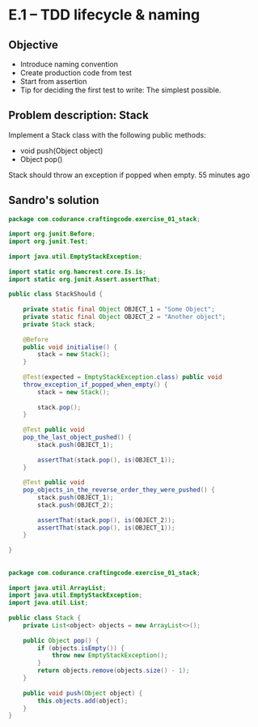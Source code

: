 # E.1 – TDD lifecycle & naming 
  
## Objective
- Introduce naming convention
- Create production code from test
- Start from assertion
- Tip for deciding the first test to write: The simplest possible.
  
## Problem description: Stack
  
Implement a Stack class with the following public methods:
  
+ void push(Object object)
+ Object pop()
  
Stack should throw an exception if popped when empty.
55 minutes ago


## Sandro's solution

```java
package com.codurance.craftingcode.exercise_01_stack;
 
import org.junit.Before;
import org.junit.Test;
 
import java.util.EmptyStackException;
 
import static org.hamcrest.core.Is.is;
import static org.junit.Assert.assertThat;
 
public class StackShould {
                           
    private static final Object OBJECT_1 = "Some Object";
    private static final Object OBJECT_2 = "Another object";
    private Stack stack;
 
    @Before
    public void initialise() {
        stack = new Stack();
    }
 
    @Test(expected = EmptyStackException.class) public void
    throw_exception_if_popped_when_empty() {
        stack = new Stack();
 
        stack.pop();
    }
 
    @Test public void
    pop_the_last_object_pushed() {
        stack.push(OBJECT_1);
 
        assertThat(stack.pop(), is(OBJECT_1));
    }
 
    @Test public void
    pop_objects_in_the_reverse_order_they_were_pushed() {
        stack.push(OBJECT_1);
        stack.push(OBJECT_2);
 
        assertThat(stack.pop(), is(OBJECT_2));
        assertThat(stack.pop(), is(OBJECT_1));
    }
     
}
 
 
package com.codurance.craftingcode.exercise_01_stack;
 
import java.util.ArrayList;
import java.util.EmptyStackException;
import java.util.List;
 
public class Stack {
    private List<object> objects = new ArrayList<>();
 
    public Object pop() {
        if (objects.isEmpty()) {
            throw new EmptyStackException();
        }
        return objects.remove(objects.size() - 1);
    }
 
    public void push(Object object) {
        this.objects.add(object);
    }
}
```

